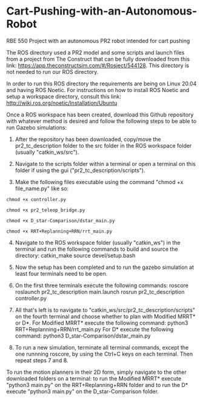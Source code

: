# Cart-Pushing-with-an-Autonomous-Robot
RBE 550 Project with an autonomous PR2 robot intended for cart pushing

The ROS directory used a PR2 model and some scripts and launch files from a project from The Construct that can be fully downloaded from this link: https://app.theconstructsim.com/#/Rosject/544128. This directory is not needed to run our ROS directory.

In order to run this ROS directory the requirements are being on Linux 20.04 and having ROS Noetic.
For instructions on how to install ROS Noetic and setup a workspace directory, consult this link:
http://wiki.ros.org/noetic/Installation/Ubuntu

Once a ROS workspace has been created, download this Github repository with whatever method is desired and follow the following steps to be able to run Gazebo simulations:

1. After the repository has been downloaded, copy/move the pr2_tc_description folder to the src folder in the ROS workspace folder (usually "catkin_ws/src").

3. Navigate to the scripts folder within a terminal or open a terminal on this folder if using the gui ("pr2_tc_description/scripts").

4. Make the following files executable using the command "chmod +x file_name.py" like so:
  ```
  chmod +x controller.py 
  ```
  ```
  chmod +x pr2_teleop_bridge.py
  ```
  ```
  chmod +x D_star-Comparison/dstar_main.py 
  ```
  ```
  chmod +x RRT+Replanning+RRN/rrt_main.py
  ```
  
4. Navigate to the ROS workspace folder (usually "catkin_ws") in the terminal and run the following commands to build and source the directory:
  catkin_make
  source devel/setup.bash
  
5. Now the setup has been completed and to run the gazebo simulation at least four terminals need to be open.

7. On the first three terminals execute the following commands:
   roscore
   roslaunch pr2_tc_description main.launch
   rosrun pr2_tc_description controller.py
   
8. All that's left is to navigate to "catkin_ws/src/pr2_tc_description/scripts" on the fourth terminal and choose whether to plan with Modified MRRT* or D*. For Modified MRRT* execute the following command:
  python3 RRT+Replanning+RRN/rrt_main.py
For D* execute the following command:
  python3 D_star-Comparison/dstar_main.py

8. To run a new simulation, terminate all terminal commands, except the one runnning roscore, by using the Ctrl+C keys on each terminal. Then repeat steps 7 and 8.

To run the motion planners in their 2D form, simply navigate to the other downloaded folders on a terminal: to run the Modified MRRT* execute "python3 main.py" on the RRT+Replanning+RRN folder and to run the D* execute "python3 main.py" on the D_star-Comparison folder.
